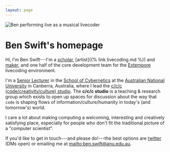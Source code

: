 ```yaml
---
layout: page
---
```


<picture style="overflow: hidden; height: 0; padding-top: 66.5%;">
  <img src='{{ "/assets/" | append: "images/pages/theremin-75.jpg" | relative_url }}' alt="Ben performing live as a musical livecoder" />
</picture>

# Ben Swift's homepage

Hi, I'm Ben Swift---I'm a
[scholar](https://scholar.google.com/citations?user=OQdYgLEAAAAJ), [artist]({%
link livecoding.md %}) and [maker](https://github.com/benswift), and one half of
the core development team for the
[Extempore](https://github.com/digego/extempore) livecoding environment.

I'm a [Senior Lecturer](https://cecs.anu.edu.au/people/ben-swift) in the [School
of Cybernetics](https://3ainstitute.org) at the [Australian National
University](https://anu.edu.au/) in Canberra, Australia, where I lead the [c/c/c
(code/creativity/culture)
studio](https://cs.anu.edu.au/code-creativity-culture/). The **c/c/c studio** is
a teaching & research group which exists to open up spaces for discussion about
the way that `code` is shaping flows of information/culture/humanity in today's
(and tomorrow's) world.

I care a lot about making computing a welcoming, interesting and creatively
satisfying place, especially for people who don't fit the traditional picture of
a "computer scientist".

If you'd like to get in touch---and please do!---the best options are
[twitter](https://twitter.com/benswift) (DMs open) or emailing me at
<mailto:ben.swift@anu.edu.au>.
